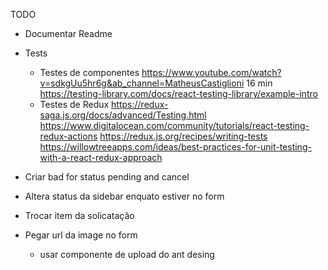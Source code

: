 TODO

- Documentar Readme
- Tests
    - Testes de componentes
        https://www.youtube.com/watch?v=sdkgUu5hr6g&ab_channel=MatheusCastiglioni 16 min
        https://testing-library.com/docs/react-testing-library/example-intro
    - Testes de Redux
        https://redux-saga.js.org/docs/advanced/Testing.html
        https://www.digitalocean.com/community/tutorials/react-testing-redux-actions
        https://redux.js.org/recipes/writing-tests
        https://willowtreeapps.com/ideas/best-practices-for-unit-testing-with-a-react-redux-approach

- Criar bad for status pending and cancel
- Altera status da sidebar enquato estiver no form
- Trocar item da solicatação
- Pegar url da image no form
    - usar componente de upload do ant desing
